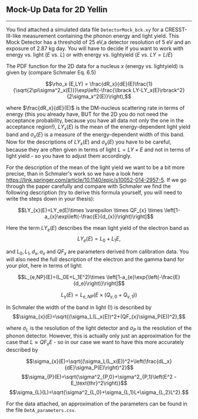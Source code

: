## Mock-Up Data for 2D Yellin
_______________

You find attached a simulated data file `DetectorMock_bck.xy` for a CRESST-III-like measurement containing the phonon energy and light yield. This Mock Detector has a threshold of 25 eV,a detector resolution of 5 eV and an exposure of 2.87 kg day.
You will have to decide if you want to work with energy vs. light ($E$ vs. $L$) or with energy vs. lightyield ($E$ vs. $LY=L/E$)

The PDF function for the 2D data for a nucleus $x$ (energy vs. lightyield) is given by (compare Schmaler Eq. 6.5)

$$\rho_x (E,LY) = \frac{dR_x}{dE}(E)\frac{1}{\sqrt{2\pi\sigma^2_x(E)}}\exp\left(-\frac{\lbrack LY-LY_x(E)\rbrack^2}{2\sigma_x^2(E)}\right),$$

where $\frac{dR_x}{dE}(E)$ is the DM-nucleus scattering rate in terms of energy (this you already have, BUT for the 2D you do not need the acceptance probability, because you have all data not only the one in the acceptance region!), $LY_x(E)$ is the mean of the energy-dependent light yield band and $\sigma_x(E)$ is a measure of the energy-dependent width of this band. Now for the descriptions of $LY_x(E)$ and $\sigma_x(E)$ you have to be careful, because they are often given in terms of light $L=LY\times E$ and not in terms of light yield - so you have to adjust them accordingly. 

For the description of the mean of the light yield we want to be a bit more precise, than in Schmaler's work so we have a look here https://link.springer.com/article/10.1140/epjc/s10052-014-2957-5. If we go through the paper carefully and compare with Schmaler we find the following description (try to derive this formula yourself, you will need to write the steps down in your thesis):

$$LY_{x}(E)=LY_e(E)\times \varepsilon \times QF_{x} \times \left[1-a_{x}\exp\left(-\frac{E}{d_{x}}\right)\right]$$

Here the term $LY_e(E)$ describes the mean light yield of the electron band as
$$LY_{e}(E)=L_0+L_1E,$$

and $L_0,\,L_1,\,d_{x},\,a_{x}$ and $QF_{x}$ are parameters derived from calibration data.
You will also need the full description of the electron and the gamma band for your plot, here in terms of light:

$$L_{e,NP}(E)=(L_0E+L_1E^2)\times \left[1-a_{e}\exp{\left(-\frac{E}{d_e}\right)}\right]$$

$$L_{\gamma}(E)=L_{e,NP}(E\times(Q_{\gamma,0}+Q_{\gamma,1}))$$

In Schmaler the width of the band in light (!) is described by 
$$\sigma_{x}(E)=\sqrt{(\sigma_L(L_x(E))^2+(QF_{x}\sigma_P(E))^2},$$

where $\sigma_L$ is the resolution of the light detector and $\sigma_P$ is the resolution of the phonon detector. However, this is actually only just an approximation for the case that $L\approx QF_{x}E$ - so in our case we want to have this more accurately described by 

$$\sigma_{x}(E)=\sqrt{(\sigma_L(L_x(E))^2+\left(\frac{dL_x}{dE}\sigma_P(E)\right)^2}$$
$$\sigma_{P}(E)=\sqrt{\sigma^2_{P,0}+\sigma^2_{P,1}\left(E^2 - E_\text{thr}^2\right)}$$
$$\sigma_{L}(L)=\sqrt{\sigma^2_{L,0}+\sigma_{L,1}L+\sigma_{L,2}L^2}.$$

For the data attached, an approximation of the parameters can be found in the file `DetA_parameters.csv`.